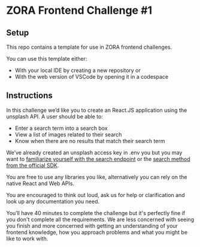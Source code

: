 # ZORA Frontend Challenge #1

## Setup

This repo contains a template for use in ZORA frontend challenges.

You can use this template either:

- With your local IDE by creating a new repository or
- With the web version of VSCode by opening it in a codespace

## Instructions

In this challenge we’d like you to create an React.JS application using the unsplash API. A user should be able to:

- Enter a search term into a search box
- View a list of images related to their search
- Know when there are no results that match their search term

We’ve already created an unsplash access key in .env you but you may want to [familiarize yourself with the search endpoint](https://unsplash.com/documentation#search-photos) or the [search method from the official SDK](https://github.com/unsplash/unsplash-js#search).

You are free to use any libraries you like, alternatively you can rely on the native React and Web APIs.

You are encouraged to think out loud, ask us for help or clarification and look up any documentation you need.

You’ll have 40 minutes to complete the challenge but it's perfectly fine if you don't complete all the requirements. We are less concerned with seeing you finish and more concerned with getting an understanding of your frontend knowledge, how you approach problems and what you might be like to work with.
